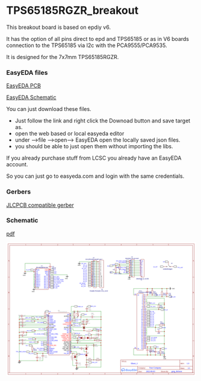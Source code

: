 # TPS65185RGZR_breakout

This breakout board is based on epdiy v6.

It has the option of 
all pins direct to epd and TPS65185 
or as in V6 boards connection to the TPS65185 via I2c with the PCA9555/PCA9535.

It is designed for the 7x7mm TPS65185RGZR.

### EasyEDA files

[EasyEDA PCB](./easyeda/TPS65185RGZR_breakout/PCB_TPS65185RGZR_breakout.json)

[EasyEDA Schematic](./easyeda/TPS65185RGZR_breakout/TPS65185RGZR_breakout.json)

You can just download these files. 
 * Just follow the link and right click the Downoad button and save target as.
 * open the web based or local easyeda editor 
 * under -->file -->open--> EasyEDA open the locally saved json files.
 * you should be able to just open them without importing the libs.

If you already purchase stuff from LCSC you already have an EasyEDA account.

So you can just go to easyeda.com and login with the same credentials.  

### Gerbers

[JLCPCB compatible gerber](./gerbers/Gerber_PCB_TPS65185RGZR_breakout.zip)

### Schematic

[pdf](./schematics/Schematic_TPS65185RGZR_breakout.pdf)

![Breakout](./images/Schematic.png)
